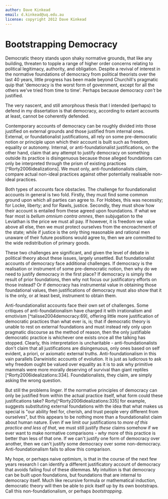 ```yaml
---
author: Dave Kinkead
email: d.kinkead@uq.edu.au
license: copyright 2012 Dave Kinkead
---
```


# Bootstrapping Democracy

Democratic theory stands upon shaky normative grounds, that like any building, threaten to topple a range of higher order concerns relating to political legitimacy, authority, and obligation.  Despite a revival of interest in the normative foundations of democracy from political theorists over the last 40 years, little progress has been made beyond Churchill's pragmatic quip that 'democracy is the worst form of government, except for all the others we've tried from time to time'.  Perhaps because democracy _can't_ be justified.

The very nascent, and still amorphous thesis that I intended (perhaps) to defend in my dissertation is that democracy, according to extant accounts at least, cannot be coherently defended.  

Contemporary accounts of democracy can be roughly divided into those justified on external grounds and those justified from internal ones.  External, or foundationalist justifications, all rely on some pre-democratic notion or principle upon which their account is built such as freedom, equality or autonomy.  Internal, or anti-foundationalist justifications, on the other hand, claim that any attempt to justify democracy on something outside its practice is disingenuous because those alleged foundations can only be interpreted through the prism of existing practices [^Rorty2006idealizations]. We must only, anti-foundationalists claim, compare actual non-ideal practices against other potentially realisable non-ideal practices.

Both types of accounts face obstacles.  The challenge for foundationalist accounts in general is two fold. Firstly, they must find some common ground upon which all parties can agree to.  For Hobbes, this was necessity; for Locke, liberty; and for Rawls, justice.  Secondly, they must show how their account is entailed from these agreed upon foundations.  If what we fear most is _bellum omnium contra omnes_, then subjugation to the Leviathan is the price we must all pay. If however, it is freedom we value above all else, then we must protect ourselves from the encroachment of the state; while if justice is the only thing reasonable and rational men unaware of their future positions would agree to, then we are committed to the wide redistribution of primary goods.

These two challenges are significant, and given the level of debate in political theory about these issues, largely unsettled.  But foundationalist accounts of democracy face additional challenges.  If democracy is the realisation or instrument of some pre-democratic notion, then why do we need to justify democracy in the first place? If democracy is simply the result of prior foundations, then why not focus our justificatory efforts on those instead?  Or if democracy has instrumental value in obtaining those foundational values, then justifications of democracy must also show that it is the only, or at least best, instrument to obtain them.

Anti-foundationalist accounts face their own set of challenges.  Some critiques of anti-foundationalism have charged it with irrationalism and emotivism [^talisse2004democracy:69], offering little more justification of democratic practices than what ever is, is; that if democratic theory is unable to rest on external foundations and must instead rely only upon pragmatic discourse as the method of reason, then the only justifiable democratic practice is whichever one exists once all the talking has stopped.  Clearly, this interpretation is uncharitable - anti-foundationalists don't claim that all justifications are disingenuous, only ones based on self evident, a priori, or axiomatic external truths.  Anti-foundationalism in this vain parallels Darwinistic accounts of evolution.  It is just as ludicrous to ask why freedom ought be valued over equality as it is to ask why primitive mammals were more morally deserving of survival than giant reptiles [^Rorty2006idealizations:334].  Foundationalists, they claim, are simply asking the wrong question.

But still the problems linger.  If the normative principles of democracy can only be justified from within the actual practice itself, what form could these justifications take?  Rorty[^Rorty2006idealizations:335] for example, suggests substituting external foundations with the idea that what makes us special is "our ability feel for, cherish, and trust people very different from ourselves", but this appears to be nothing more than a foundationalist claim about human nature.  Even if we limit our justifications to _more of this practice and less of that_, we must still justify _these_ claims somehow if we ever want to make normative comparisons - _why_ more of this practice is better than less of that one.  If we can't justify one form of democracy over another, then we can't justify some democracy over some non-democracy. Anti-foundationalism fails to allow this comparison.

My hope, or perhaps naive optimism, is that in the course of the next few years research I can identify a different justificatory account of democracy that avoids failing foul of these dilemmas.  My intuition is that democracy can be built upon foundations, but foundations that are internal to democracy itself. Much like recursive formula or mathematical induction, democratic theory will then be able to pick itself up by its own bootstraps. Call this non-foundationalism, or perhaps _bootstrapping_. 